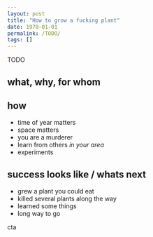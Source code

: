 ```yaml
---
layout: post
title: "How to grow a fucking plant"
date: 1970-01-01
permalink: /TODO/
tags: []
---
```


TODO

## what, why, for whom

## how

- time of year matters
- space matters
- you are a murderer
- learn from others *in your area*
- experiments

## success looks like / whats next

- grew a plant you could eat
- killed several plants along the way
- learned some things
- long way to go

cta
